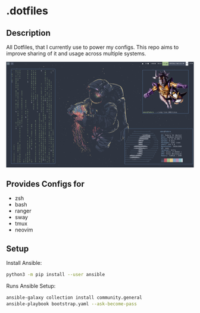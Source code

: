 # .dotfiles

## Description
All Dotfiles, that I currently use to power my configs. This repo aims to improve sharing of it and usage across multiple systems.

![ultra rice](./.github/images/screenshot.png)

## Provides Configs for
- zsh
- bash
- ranger
- sway
- tmux
- neovim

## Setup
Install Ansible:
```bash
python3 -m pip install --user ansible
```

Runs Ansible Setup:
```bash
ansible-galaxy collection install community.general
ansible-playbook bootstrap.yaml --ask-become-pass
```
